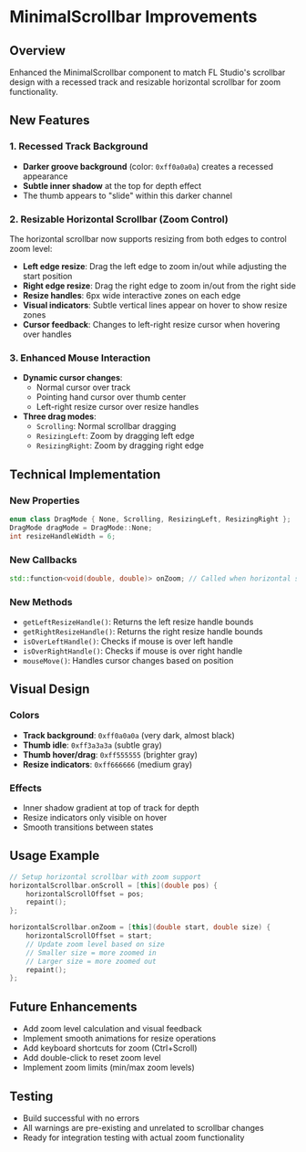 # MinimalScrollbar Improvements

## Overview
Enhanced the MinimalScrollbar component to match FL Studio's scrollbar design with a recessed track and resizable horizontal scrollbar for zoom functionality.

## New Features

### 1. Recessed Track Background
- **Darker groove background** (color: `0xff0a0a0a`) creates a recessed appearance
- **Subtle inner shadow** at the top for depth effect
- The thumb appears to "slide" within this darker channel

### 2. Resizable Horizontal Scrollbar (Zoom Control)
The horizontal scrollbar now supports resizing from both edges to control zoom level:

- **Left edge resize**: Drag the left edge to zoom in/out while adjusting the start position
- **Right edge resize**: Drag the right edge to zoom in/out from the right side
- **Resize handles**: 6px wide interactive zones on each edge
- **Visual indicators**: Subtle vertical lines appear on hover to show resize zones
- **Cursor feedback**: Changes to left-right resize cursor when hovering over handles

### 3. Enhanced Mouse Interaction
- **Dynamic cursor changes**:
  - Normal cursor over track
  - Pointing hand cursor over thumb center
  - Left-right resize cursor over resize handles
- **Three drag modes**:
  - `Scrolling`: Normal scrollbar dragging
  - `ResizingLeft`: Zoom by dragging left edge
  - `ResizingRight`: Zoom by dragging right edge

## Technical Implementation

### New Properties
```cpp
enum class DragMode { None, Scrolling, ResizingLeft, ResizingRight };
DragMode dragMode = DragMode::None;
int resizeHandleWidth = 6;
```

### New Callbacks
```cpp
std::function<void(double, double)> onZoom; // Called when horizontal scrollbar is resized (start, size)
```

### New Methods
- `getLeftResizeHandle()`: Returns the left resize handle bounds
- `getRightResizeHandle()`: Returns the right resize handle bounds
- `isOverLeftHandle()`: Checks if mouse is over left handle
- `isOverRightHandle()`: Checks if mouse is over right handle
- `mouseMove()`: Handles cursor changes based on position

## Visual Design

### Colors
- **Track background**: `0xff0a0a0a` (very dark, almost black)
- **Thumb idle**: `0xff3a3a3a` (subtle gray)
- **Thumb hover/drag**: `0xff555555` (brighter gray)
- **Resize indicators**: `0xff666666` (medium gray)

### Effects
- Inner shadow gradient at top of track for depth
- Resize indicators only visible on hover
- Smooth transitions between states

## Usage Example

```cpp
// Setup horizontal scrollbar with zoom support
horizontalScrollbar.onScroll = [this](double pos) {
    horizontalScrollOffset = pos;
    repaint();
};

horizontalScrollbar.onZoom = [this](double start, double size) {
    horizontalScrollOffset = start;
    // Update zoom level based on size
    // Smaller size = more zoomed in
    // Larger size = more zoomed out
    repaint();
};
```

## Future Enhancements
- Add zoom level calculation and visual feedback
- Implement smooth animations for resize operations
- Add keyboard shortcuts for zoom (Ctrl+Scroll)
- Add double-click to reset zoom level
- Implement zoom limits (min/max zoom levels)

## Testing
- Build successful with no errors
- All warnings are pre-existing and unrelated to scrollbar changes
- Ready for integration testing with actual zoom functionality
